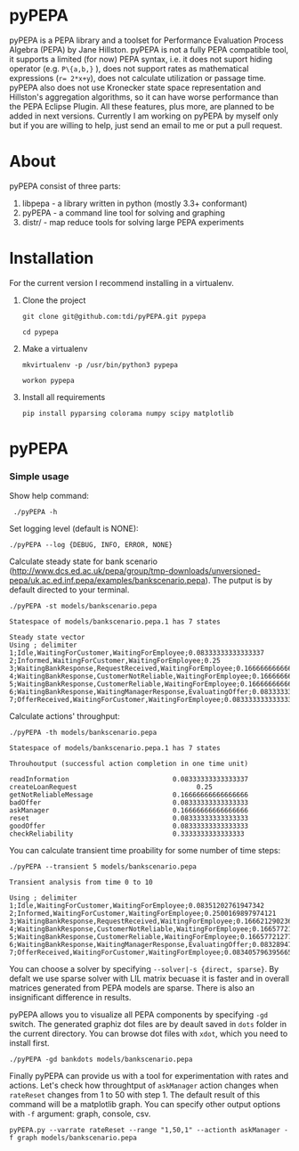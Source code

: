pyPEPA
======

pyPEPA is a PEPA library and a toolset for Performance Evaluation Process Algebra (PEPA) by Jane
Hillston. pyPEPA is not a fully PEPA compatible tool, it supports a limited (for now) PEPA syntax, i.e. it does not suport hiding operator (e.g. `P\{a,b,}` ), does not support rates as mathematical expressions (`r= 2*x+y`), does not calculate utilization or passage time. pyPEPA also does not use Kronecker state space representation and Hillston's aggregation algorithms, so it can have worse performance than the PEPA Eclipse Plugin.
All these features, plus more, are planned to be added in next versions. Currently I am working on pyPEPA by myself only but if you are willing to help, just send an email to me or put a pull request. 

About
=====

pyPEPA consist of three parts:

 1. libpepa - a library written in python (mostly 3.3+ conformant)
 2. pyPEPA - a command line tool for solving and graphing
 3. distr/ - map reduce tools for solving large PEPA experiments


Installation
============

For the current version I recommend installing in a virtualenv. 

1. Clone the project

    `git clone git@github.com:tdi/pyPEPA.git pypepa`
    
    `cd pypepa`

2. Make a virtualenv

    `mkvirtualenv -p /usr/bin/python3 pypepa`
    
    `workon pypepa`

3. Install all requirements

    `pip install pyparsing colorama numpy scipy matplotlib`


pyPEPA
======

### Simple usage

Show help command:

     ./pyPEPA -h

Set logging level (default is NONE):

    ./pyPEPA --log {DEBUG, INFO, ERROR, NONE}
    
Calculate steady state for bank scenario (http://www.dcs.ed.ac.uk/pepa/group/tmp-downloads/unversioned-pepa/uk.ac.ed.inf.pepa/examples/bankscenario.pepa). The putput is by default directed to your terminal. 

    ./pyPEPA -st models/bankscenario.pepa
    
    Statespace of models/bankscenario.pepa.1 has 7 states 
    
    Steady state vector
    Using ; delimiter
    1;Idle,WaitingForCustomer,WaitingForEmployee;0.08333333333333337
    2;Informed,WaitingForCustomer,WaitingForEmployee;0.25
    3;WaitingBankResponse,RequestReceived,WaitingForEmployee;0.16666666666666666
    4;WaitingBankResponse,CustomerNotReliable,WaitingForEmployee;0.16666666666666666
    5;WaitingBankResponse,CustomerReliable,WaitingForEmployee;0.16666666666666666
    6;WaitingBankResponse,WaitingManagerResponse,EvaluatingOffer;0.08333333333333333
    7;OfferReceived,WaitingForCustomer,WaitingForEmployee;0.08333333333333333
    
Calculate actions' throughput:

    ./pyPEPA -th models/bankscenario.pepa
    
    Statespace of models/bankscenario.pepa.1 has 7 states 

    Throuhoutput (successful action completion in one time unit)
    
    readInformation                          0.08333333333333337
    createLoanRequest                              0.25
    getNotReliableMessage                    0.16666666666666666
    badOffer                                 0.08333333333333333
    askManager                               0.16666666666666666
    reset                                    0.08333333333333333
    goodOffer                                0.08333333333333333
    checkReliability                         0.3333333333333333
    
You can calculate transient time proability for some number of time steps:

    ./pyPEPA --transient 5 models/bankscenario.pepa
    
    Transient analysis from time 0 to 10

    Using ; delimiter
    1;Idle,WaitingForCustomer,WaitingForEmployee;0.08351202761947342
    2;Informed,WaitingForCustomer,WaitingForEmployee;0.2500169897974121
    3;WaitingBankResponse,RequestReceived,WaitingForEmployee;0.16662129023697114
    4;WaitingBankResponse,CustomerNotReliable,WaitingForEmployee;0.16657721277634494
    5;WaitingBankResponse,CustomerReliable,WaitingForEmployee;0.16657721277634485
    6;WaitingBankResponse,WaitingManagerResponse,EvaluatingOffer;0.08328947039778702
    7;OfferReceived,WaitingForCustomer,WaitingForEmployee;0.08340579639566591
    
You can choose a solver by specifying `--solver|-s {direct, sparse}`. By defalt we use sparse solver with LIL matrix becuase it is faster and in overall matrices generated from PEPA models are sparse. There is also an insignificant difference in results. 

pyPEPA allows you to visualize all PEPA components by specifying `-gd` switch. The generated graphiz dot files are by deault saved in `dots` folder in the current directory. You can browse dot files with `xdot`, which you need to install first. 

    ./pyPEPA -gd bankdots models/bankscenario.pepa


Finally pyPEPA can provide us with a tool for experimentation with rates and actions. Let's check how throughtput of `askManager` action changes when `rateReset` changes from 1 to 50 with step 1. The default result of this command will be a matplotlib graph. You can specify other output options with `-f` argument: graph, console, csv. 

    pyPEPA.py --varrate rateReset --range "1,50,1" --actionth askManager -f graph models/bankscenario.pepa



    


